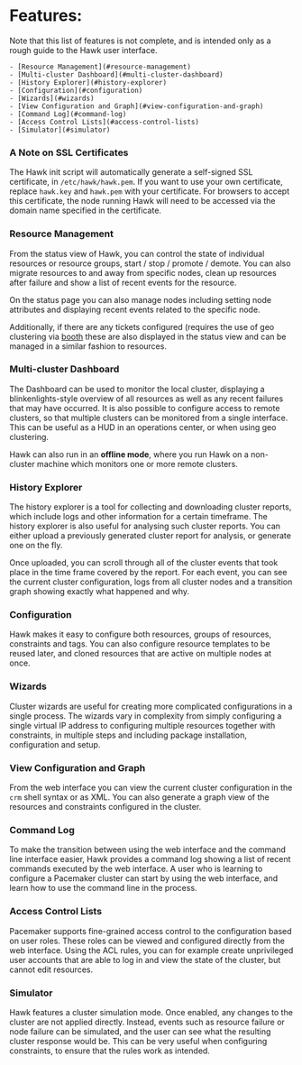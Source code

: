 # Features:

Note that this list of features is not complete, and is intended only
as a rough guide to the Hawk user interface.

    - [Resource Management](#resource-management)
    - [Multi-cluster Dashboard](#multi-cluster-dashboard)
    - [History Explorer](#history-explorer)
    - [Configuration](#configuration)
    - [Wizards](#wizards)
    - [View Configuration and Graph](#view-configuration-and-graph)
    - [Command Log](#command-log)
    - [Access Control Lists](#access-control-lists)
    - [Simulator](#simulator)


### A Note on SSL Certificates 
 
The Hawk init script will automatically generate a self-signed SSL 
certificate, in `/etc/hawk/hawk.pem`.  If you want 
to use your own certificate, replace `hawk.key` and `hawk.pem` with 
your certificate. For browsers to accept this certificate, the node running Hawk will need to be accessed via the domain name specified in the certificate. 
 

### Resource Management

From the status view of Hawk, you can control the state of individual
resources or resource groups, start / stop / promote / demote. You can
also migrate resources to and away from specific nodes, clean up
resources after failure and show a list of recent events for the
resource.

On the status page you can also manage nodes including setting node
attributes and displaying recent events related to the specific node.

Additionally, if there are any tickets configured (requires the use of
geo clustering via [booth](https://github.com/ClusterLabs/booth)
these are also displayed in the status view  and can be managed in a
similar fashion to resources.

### Multi-cluster Dashboard

The Dashboard can be used to monitor the local cluster, displaying a
blinkenlights-style overview of all resources as well as any recent
failures that may have occurred. It is also possible to configure
access to remote clusters, so that multiple clusters can be monitored
from a single interface. This can be useful as a HUD in an operations
center, or when using geo clustering.

Hawk can also run in an **offline mode**, where you run Hawk on a
non-cluster machine which monitors one or more remote clusters.

### History Explorer

The history explorer is a tool for collecting and downloading cluster
reports, which include logs and other information for a certain
timeframe. The history explorer is also useful for analysing such
cluster reports. You can either upload a previously generated cluster
report for analysis, or generate one on the fly.

Once uploaded, you can scroll through all of the cluster events that
took place in the time frame covered by the report. For each event,
you can see the current cluster configuration, logs from all cluster
nodes and a transition graph showing exactly what happened and why.

### Configuration

Hawk makes it easy to configure both resources, groups of resources,
constraints and tags. You can also configure resource templates to be
reused later, and cloned resources that are active on multiple nodes
at once.

### Wizards

Cluster wizards are useful for creating more complicated
configurations in a single process. The wizards vary in complexity
from simply configuring a single virtual IP address to configuring
multiple resources together with constraints, in multiple steps and
including package installation, configuration and setup.

### View Configuration and Graph

From the web interface you can view the current cluster configuration
in the `crm` shell syntax or as XML. You can also generate a graph
view of the resources and constraints configured in the cluster.

### Command Log

To make the transition between using the web interface and the command
line interface easier, Hawk provides a command log showing a list of
recent commands executed by the web interface. A user who is learning
to configure a Pacemaker cluster can start by using the web interface,
and learn how to use the command line in the process.

### Access Control Lists

Pacemaker supports fine-grained access control to the configuration
based on user roles. These roles can be viewed and configured directly
from the web interface. Using the ACL rules, you can for example
create unprivileged user accounts that are able to log in and view the
state of the cluster, but cannot edit resources.

### Simulator

Hawk features a cluster simulation mode. Once enabled, any changes to
the cluster are not applied directly. Instead, events such as resource
failure or node failure can be simulated, and the user can see what
the resulting cluster response would be. This can be very useful when
configuring constraints, to ensure that the rules work as intended.

